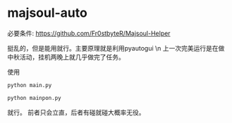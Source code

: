 # majsoul-auto

必要条件:
https://github.com/Fr0stbyteR/Majsoul-Helper

挺乱的，但是能用就行。主要原理就是利用pyautogui \n
上一次完美运行是在做中秋活动，挂机两晚上就几乎做完了任务。 

使用
```python
python main.py
```

```python
python mainpon.py
```

就行。
前者只会立直，后者有碰就碰大概率无役。


